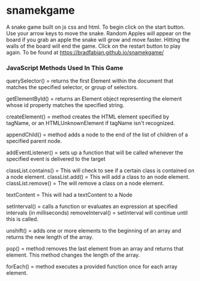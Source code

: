 # snamekgame

A snake game built on js css and html. To begin click on the start button. Use your arrow keys to move the snake. Random Apples will appear on the board if you grab an apple the snake will grow and move faster. Hitting the walls of the board will end the game. Click on the restart button to play again.
To be found at https://bradfabian.github.io/snamekgame/

### JavaScript Methods Used In This Game

querySelector() = returns the first Element within the document that matches the specified selector, or group of selectors.

getElementById() = returns an Element object representing the element whose id property matches the specified string.

createElement() = method creates the HTML element specified by tagName, or an HTMLUnknownElement if tagName isn't recognized.

appendChild() = method adds a node to the end of the list of children of a specified parent node.

addEventListener() = sets up a function that will be called whenever the specified event is delivered to the target

classList.contains() = This will check to see if a certain class is contained on a node element.
classList.add() = This will add a class to an node element.
classList.remove() = The will remove a class on a node element.

textContent = This will had a textContent to a Node

setInterval() = calls a function or evaluates an expression at specified intervals (in milliseconds)
removeInterval() = setInterval will continue until this is called.

unshift() = adds one or more elements to the beginning of an array and returns the new length of the array.

pop() = method removes the last element from an array and returns that element. This method changes the length of the array.

forEach() = method executes a provided function once for each array element.
